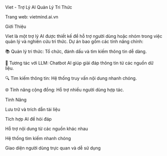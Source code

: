 Viet - Trợ Lý AI Quản Lý Tri Thức

 Trang web: vietmind.ai.vn

Giới Thiệu

Viet là một trợ lý AI được thiết kế để hỗ trợ người dùng hoặc nhóm trong việc quản lý và nghiên cứu tri thức. Dự án bao gồm các tính năng chính:

📚 Quản lý tri thức: Tổ chức, đánh dấu và tìm kiếm thông tin dễ dàng.

🤖 Tương tác với LLM: Chatbot AI giúp giải đáp thông tin từ các nguồn dữ liệu.

🔍 Tìm kiếm thông tin: Hệ thống truy vấn nội dung nhanh chóng.

🌐 Tính năng cộng đồng: Hỗ trợ nhiều người dùng hợp tác.

Tính Năng

Lưu trữ và trích dẫn tài liệu

Tích hợp AI để hỏi đáp

Hỗ trợ nội dung từ các nguồn khác nhau

Hệ thống tìm kiếm nhanh chóng

Giao diện người dùng trực quan và dễ sử dụng
